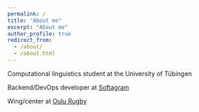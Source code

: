 ```yaml
---
permalink: /
title: "About me"
excerpt: "About me"
author_profile: true
redirect_from: 
  - /about/
  - /about.html
---
```


Computational linguistics student at the University of Tübingen

Backend/DevOps developer at [Softagram](https://softagram.com)

Wing/center at [Oulu Rugby](https://oulurugby.com)
